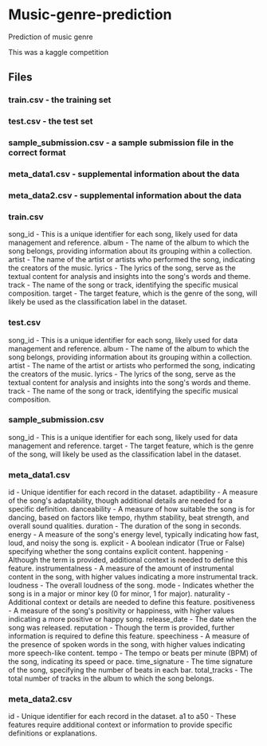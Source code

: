 # Music-genre-prediction
Prediction of music genre

This was a kaggle competition

## Files
### train.csv - the training set
### test.csv - the test set
### sample_submission.csv - a sample submission file in the correct format
### meta_data1.csv - supplemental information about the data
### meta_data2.csv - supplemental information about the data

### train.csv
song_id - This is a unique identifier for each song, likely used for data management and reference.
album - The name of the album to which the song belongs, providing information about its grouping within a collection.
artist - The name of the artist or artists who performed the song, indicating the creators of the music.
lyrics - The lyrics of the song, serve as the textual content for analysis and insights into the song's words and theme.
track - The name of the song or track, identifying the specific musical composition.
target - The target feature, which is the genre of the song, will likely be used as the classification label in the dataset.

### test.csv
song_id - This is a unique identifier for each song, likely used for data management and reference.
album - The name of the album to which the song belongs, providing information about its grouping within a collection.
artist - The name of the artist or artists who performed the song, indicating the creators of the music.
lyrics - The lyrics of the song, serve as the textual content for analysis and insights into the song's words and theme.
track - The name of the song or track, identifying the specific musical composition.

### sample_submission.csv
song_id - This is a unique identifier for each song, likely used for data management and reference.
target - The target feature, which is the genre of the song, will likely be used as the classification label in the dataset.

### meta_data1.csv
id - Unique identifier for each record in the dataset.
adaptibility - A measure of the song's adaptability, though additional details are needed for a specific definition.
danceability - A measure of how suitable the song is for dancing, based on factors like tempo, rhythm stability, beat strength, and overall sound qualities.
duration - The duration of the song in seconds.
energy - A measure of the song's energy level, typically indicating how fast, loud, and noisy the song is.
explicit - A boolean indicator (True or False) specifying whether the song contains explicit content.
happening - Although the term is provided, additional context is needed to define this feature.
instrumentalness - A measure of the amount of instrumental content in the song, with higher values indicating a more instrumental track.
loudness - The overall loudness of the song.
mode - Indicates whether the song is in a major or minor key (0 for minor, 1 for major).
naturality - Additional context or details are needed to define this feature.
positiveness - A measure of the song's positivity or happiness, with higher values indicating a more positive or happy song.
release_date - The date when the song was released.
reputation - Though the term is provided, further information is required to define this feature.
speechiness - A measure of the presence of spoken words in the song, with higher values indicating more speech-like content.
tempo - The tempo or beats per minute (BPM) of the song, indicating its speed or pace.
time_signature - The time signature of the song, specifying the number of beats in each bar.
total_tracks - The total number of tracks in the album to which the song belongs.

### meta_data2.csv
id - Unique identifier for each record in the dataset.
a1 to a50 - These features require additional context or information to provide specific definitions or explanations.

